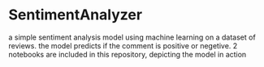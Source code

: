 # SentimentAnalyzer
a simple sentiment analysis model using machine learning on a dataset of reviews. the model predicts if the comment is positive or negetive. 2 notebooks are included in this repository, depicting the model in action
